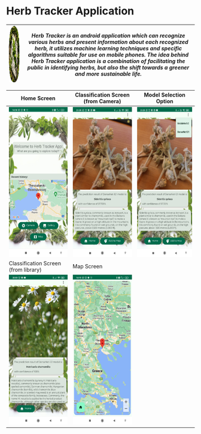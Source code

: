 # Herb Tracker Application

|<img src="img_files/HerbTrackerIcon.png" alt="herbtrackericon" width="200" height="150"/>|***Herb Tracker is an android application which can recognize various herbs and present information about each recognized herb, it utilizes machine learning techniques and specific algorithms suitable for use on mobile phones. The idea behind Herb Tracker application is a combination of facilitating the public in identifying herbs, but also the shift towards a greener and more sustainable life.***|
|-|-|

| Home Screen | Classification Screen<br/>(from Camera) | Model Selection Option |
|-------------|-----------------------|------------------------|
|<img src="img_files/1.jpg" alt="home_screen" width="200" height="400"/>|<img src="img_files/2.jpg" alt="classification_screen" width="200" height="400"/>|<img src="img_files/3.jpg" alt="model_selection_option" width="200" height="400"/>|
| Classification Screen<br/>(from library) | Map Screen |
|<img src="img_files/4.jpg" alt="home_screen" width="200" height="400"/>|<img src="img_files/5.jpg" alt="home_screen" width="200" height="400"/>|
